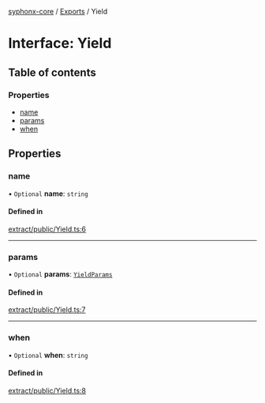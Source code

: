 [syphonx-core](../README.md) / [Exports](../modules.md) / Yield

# Interface: Yield

## Table of contents

### Properties

- [name](Yield.md#name)
- [params](Yield.md#params)
- [when](Yield.md#when)

## Properties

### name

• `Optional` **name**: `string`

#### Defined in

[extract/public/Yield.ts:6](https://github.com/dtempx/syphonx-core/blob/09d2037/extract/public/Yield.ts#L6)

___

### params

• `Optional` **params**: [`YieldParams`](YieldParams.md)

#### Defined in

[extract/public/Yield.ts:7](https://github.com/dtempx/syphonx-core/blob/09d2037/extract/public/Yield.ts#L7)

___

### when

• `Optional` **when**: `string`

#### Defined in

[extract/public/Yield.ts:8](https://github.com/dtempx/syphonx-core/blob/09d2037/extract/public/Yield.ts#L8)
